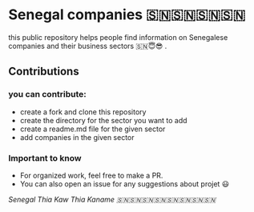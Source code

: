 # Senegal companies 🇸🇳🇸🇳🇸🇳🇸🇳

this public repository helps people find information on Senegalese companies and their business sectors 🇸🇳😇😎 .

## Contributions 
### you can contribute:

- create a fork and clone this repository
- create the directory for the sector you want to add
- create a readme.md file for the given sector
- add companies in the given sector

### Important to know 
- For organized work, feel free to make a PR. 
- You can also open an issue for any suggestions about projet 😃

<em> Senegal Thia Kaw Thia Kaname 🇸🇳🇸🇳🇸🇳🇸🇳🇸🇳🇸🇳🇸🇳🇸🇳 </em>
